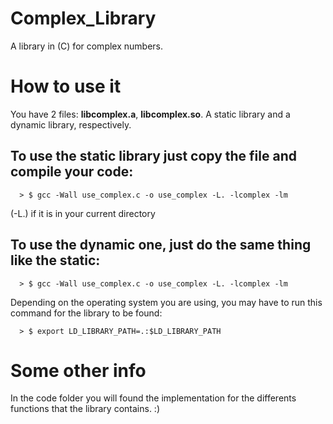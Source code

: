 # Complex_Library
  A library in (C) for complex numbers.

# How to use it

  You have 2 files: **libcomplex.a**, **libcomplex.so**. A static library and a dynamic library, respectively.
  
   ## To use the static library just copy the file and compile your code:
  
      > $ gcc -Wall use_complex.c -o use_complex -L. -lcomplex -lm      
         
   (-L.) if it is in your current directory
        
   
   ## To use the dynamic one, just do the same thing like the static:
  
      > $ gcc -Wall use_complex.c -o use_complex -L. -lcomplex -lm
    
 
  Depending on the operating system you are using, you may have to run this command for the library to be found:
  
      > $ export LD_LIBRARY_PATH=.:$LD_LIBRARY_PATH
  
  
  
 # Some other info
 
  In the code folder you will found the implementation for the differents functions that the library contains.  :)
    
